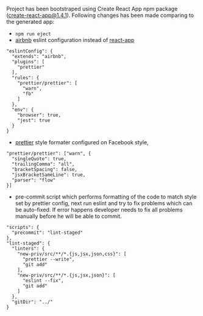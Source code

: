 Project has been bootstraped using Create React App npm package (create-react-app@1.4.1).
Following changes has been made comparing to the generated app:
- `npm run eject`
- [airbnb](https://github.com/airbnb/javascript/tree/master/packages/eslint-config-airbnb) eslint configuration instead of [react-app](https://github.com/facebookincubator/create-react-app/tree/master/packages/eslint-config-react-app)
```
"eslintConfig": {
  "extends": "airbnb",
  "plugins": [
    "prettier"
  ],
  "rules": {
    "prettier/prettier": [
      "warn",
      "fb"
    ]
  },
  "env": {
    "browser": true,
    "jest": true
  }
}
```
- [prettier](https://github.com/prettier/prettier) style formater configured on Facebook style,
```
"prettier/prettier": ["warn", {
  "singleQuote": true,
  "trailingComma": "all",
  "bracketSpacing": false,
  "jsxBracketSameLine": true,
  "parser": "flow"
}]
```
- pre-commit script which performs formatting of the code to match style set by prettier config, next run eslint and try to fix problems which can be auto-fixed. If error happens developer needs to fix all problems manually before he will be able to commit.
```
"scripts": {
  "precommit": "lint-staged"
},
"lint-staged": {
  "linters": {
    "new-priv/src/**/*.{js,jsx,json,css}": [
      "prettier --write",
      "git add"
    ],
    "new-priv/src/**/*.{js,jsx,json}": [
      "eslint --fix",
      "git add"
    ]
  },
  "gitDir": "../"
}
```